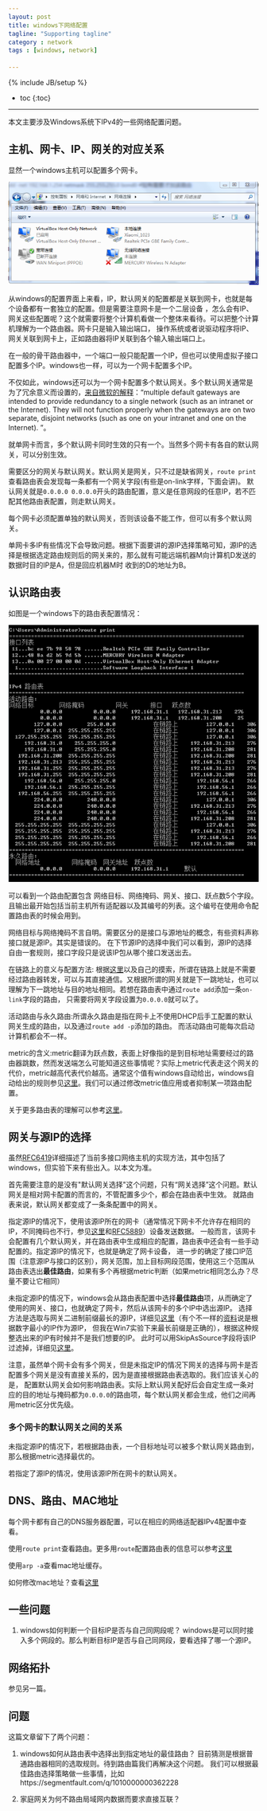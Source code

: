 ```yaml
---
layout: post
title: windows下网络配置
tagline: "Supporting tagline"
category : network
tags : [windows, network]

---
```

{% include JB/setup %}

* toc
{:toc}

<hr />


本文主要涉及Windows系统下IPv4的一些网络配置问题。

## 主机、网卡、IP、网关的对应关系

显然一个windows主机可以配置多个网卡。

![img](/assets/resources/windows-control-panel-network.png)

从windows的配置界面上来看，IP，默认网关的配置都是关联到网卡，也就是每个设备都有一套独立的配置。但是需要注意网卡是一个二层设备
，怎么会有IP、网关这些配置呢？这个就需要将整个计算机看做一个整体来看待。可以把整个计算机理解为一个路由器。网卡只是输入输出端口，
操作系统或者说驱动程序将IP、网关关联到网卡上，正如路由器将IP关联到各个输入输出端口上。

在一般的骨干路由器中，一个端口一般只能配置一个IP，但也可以使用虚拟子接口配置多个IP。windows也一样，可以为一个网卡配置多个IP。

不仅如此，windows还可以为一个网卡配置多个默认网关。多个默认网关通常是为了冗余意义而设置的，[来自微软的解释][8]：“multiple default gateways are intended to provide redundancy to a single network (such as an intranet or the Internet). They will not function properly when the gateways are on two separate, disjoint networks (such as one on your intranet and one on the Internet). ”。

就单网卡而言，多个默认网卡同时生效的只有一个。当然多个网卡有各自的默认网关，可以分别生效。

需要区分的网关与默认网关。默认网关是网关，只不过是缺省网关，`route print`查看路由表会发现每一条都有一个网关字段(有些是on-link字样，下面会讲)。
默认网关就是`0.0.0.0 0.0.0.0`开头的路由配置，意义是任意网段的任意IP，若不匹配其他路由表配置，则走默认网关。

每个网卡必须配置单独的默认网关，否则该设备不能工作，但可以有多个默认网关。

单网卡多IP有些情况下会导致问题。根据下面要讲的源IP选择策略可知，源IP的选择是根据选定路由规则后的网关来的，那么就有可能远端机器M向计算机D发送的数据时目的IP是A，但是回应机器M时
收到的D的地址为B。

## 认识路由表

如图是一个windows下的路由表配置情况：

![img](/assets/resources/windows-route-table.png)

可以看到一个路由配置包含 网络目标、网络掩码、网关、接口、跃点数5个字段。
且输出最开始包括当前主机所有适配器以及其编号的列表。这个编号在使用命令配置路由表的时候会用到。

网络目标与网络掩码不言自明。需要区分的是接口与源地址的概念，有些资料声称接口就是源IP。其实是错误的。
在下节源IP的选择中我们可以看到，源IP的选择自由一套规则，接口字段只是说该IP包从哪个接口发送出去。

在链路上的意义与配置方法: 根据[这里][5]以及自己的摸索，所谓在链路上就是不需要经过路由器转发，可以与其直接通信。又根据所谓的网关就是下一跳地址，也可以理解为下一跳地址与目的地址相同。若想在路由表中通过`route add`添加一条`on-link`字段的路由，
只需要将网关字段设置为`0.0.0.0`就可以了。

活动路由与永久路由:所谓永久路由是指在网卡上不使用DHCP后手工配置的默认网关生成的路由，以及通过`route add -p`添加的路由。
而活动路由可能每次启动计算机都会不一样。

metric的含义:metric翻译为跃点数，表面上好像指的是到目标地址需要经过的路由器跳数，然而发送端怎么可能知道这些事情呢？实际上metric代表走这个网关的代价，metric越高代表代价越高。通常这个值有windows自动给出，windows自动给出的规则参见[这里][6]。我们可以通过修改metric值应用或者抑制某一项路由配置。

关于更多路由表的理解可以参考[这里][7]。


## 网关与源IP的选择

虽然[RFC6419][4]详细描述了当前多接口网络主机的实现方法，其中包括了windows，但实验下来有些出入。以本文为准。

首先需要注意的是没有"默认网关选择"这个问题，只有“网关选择”这个问题。默认网关是相对网卡配置的而言的，不管配置多少个，都会在路由表中生效。
就路由表来说，默认网关都变成了一条条配置中的网关。

指定源IP的情况下，使用该源IP所在的网卡（通常情况下网卡不允许存在相同的IP，不同掩码也不行，参见[这里][0]和[RFC5889][1]）设备发送数据。
一般而言，该网卡会配置有几个默认网关，并在路由表中生成相应的配置，路由表中还会有一些手动配置的。指定源IP的情况下，也就是确定了网卡设备，
进一步的确定了接口IP范围（注意源IP与接口的区别），网关范围，加上目标网段范围，使用这三个范围从路由表选出**最佳路由**，如果有多个再根据metric判断（如果metric相同怎么办？尽量不要让它相同）

未指定源IP的情况下，windows会从路由表配置中选择**最佳路由**项，从而确定了使用的网关、接口，也就确定了网卡，然后从该网卡的多个IP中选出源IP。
选择方法是选取与网关二进制前缀最长的源IP，详细见[这里][2]（有个不一样的[资料][3]说是根据数字最小的IP作为源IP， 但我在Win7实验下来最长前缀是正确的），根据这种规整选出来的IP有时候并不是我们想要的IP。
此时可以用SkipAsSource字段将该IP过滤掉，详细见[这里][2]。

注意，虽然单个网卡会有多个网关，但是未指定IP的情况下网关的选择与网卡是否配置多个网关是没有直接关系的，因为是直接根据路由表选取的。我们应该关心的是，
配置默认网关会如何影响路由表。实际上默认网关配好后会自定生成一条对应的目的地址与掩码都为`0.0.0.0`的路由项，每个默认网关都会生成，他们之间再用metric区分优先级。

### 多个网卡的默认网关之间的关系
未指定源IP的情况下，若根据路由表，一个目标地址可以被多个默认网关路由到，那么根据metric选择最优的。

若指定了源IP的情况，使用该源IP所在网卡的默认网关。

## DNS、路由、MAC地址

每个网卡都有自己的DNS服务器配置，可以在相应的网络适配器IPv4配置中查看。

使用`route print`查看路由。更多用`route`配置路由表的信息可以参考[这里][10]

使用`arp -a`查看mac地址缓存。

如何修改mac地址？查看[这里][9]

## 一些问题
1. windows如何判断一个目标IP是否与自己同网段呢？
	windows是可以同时接入多个网段的。那么判断目标IP是否与自己同网段，要看选择了哪一个源IP。


## 网络拓扑

参见另一篇。

## 问题
这篇文章留下了两个问题：
1. windows如何从路由表中选择出到指定地址的最佳路由？
目前猜测是根据普通路由器相同的选取规则。待到路由篇我们再解决这个问题。
我们可以根据最佳路由选择策略做一些事情，比如https://segmentfault.com/q/1010000000362228

2. 家庭网关为何不路由局域网内数据而要求直接互联？



[0]:https://superuser.com/questions/336854/can-a-computer-with-2-network-cards-have-the-same-ip-address-for-both
[1]:https://tools.ietf.org/html/rfc5889#section-6.2
[2]:https://www.bigbrus.com/2014/09/16/set-static-source-ip-address-in-windows/
[3]:http://www.confusedamused.com/notebook/source-ip-address-preference-with-multiple-ips-on-a-nic
[4]:https://tools.ietf.org/html/rfc6419#section-3.2
[5]:https://superuser.com/questions/59996/what-does-on-link-mean-on-the-result-of-route-print-command
[6]:https://support.microsoft.com/en-us/help/299540/an-explanation-of-the-automatic-metric-feature-for-ipv4-routes
[7]:https://www.zhihu.com/question/22343916
[8]:[1]:https://answers.microsoft.com/en-us/windows/forum/windows_7-networking/warning-multiple-default-gateways-are-intended-to/5a023e4e-c6a5-4d9d-bfef-edaa83333c36
[9]:https://blog.csdn.net/zp357252539/article/details/51819726
[10]:https://www.jianshu.com/p/1db08a1d6e1b
